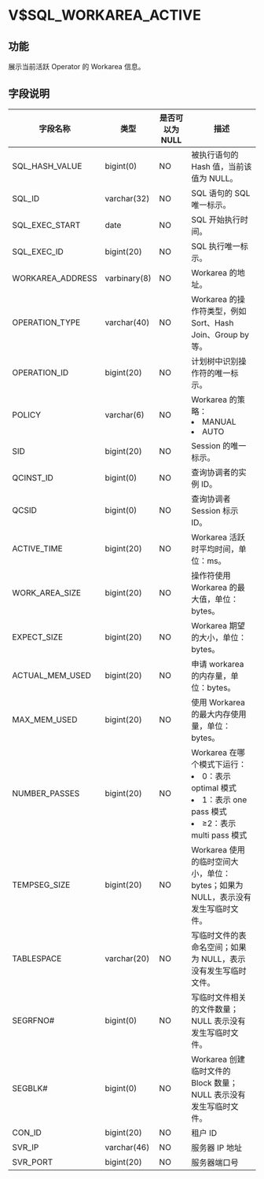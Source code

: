 V$SQL_WORKAREA_ACTIVE
==========================================

功能
-----------

展示当前活跃 Operator 的 Workarea 信息。

字段说明
-------------

|     **字段名称**     |    **类型**    | **是否可以为 NULL** |                                                                                                          **描述**                                                                                                          |
|------------------|--------------|----------------|--------------------------------------------------------------------------------------------------------------------------------------------------------------------------------------------------------------------------|
| SQL_HASH_VALUE   | bigint(0)    | NO             | 被执行语句的 Hash 值，当前该值为 NULL。                                                                                                                                                                                                |
| SQL_ID           | varchar(32)  | NO             | SQL 语句的 SQL 唯一标示。                                                                                                                                                                                                        |
| SQL_EXEC_START   | date         | NO             | SQL 开始执行时间。                                                                                                                                                                                                              |
| SQL_EXEC_ID      | bigint(20)   | NO             | SQL 执行唯一标示。                                                                                                                                                                                                              |
| WORKAREA_ADDRESS | varbinary(8) | NO             | Workarea 的地址。                                                                                                                                                                                                            |
| OPERATION_TYPE   | varchar(40)  | NO             | Workarea 的操作符类型，例如 Sort、Hash Join、Group by 等。                                                                                                                                                                            |
| OPERATION_ID     | bigint(20)   | NO             | 计划树中识别操作符的唯一标示。                                                                                                                                                                                                          |
| POLICY           | varchar(6)   | NO             | Workarea 的策略： <li>MANUAL<li> AUTO                                                                                       |
| SID              | bigint(20)   | NO             | Session 的唯一标示。                                                                                                                                                                                                           |
| QCINST_ID        | bigint(0)    | NO             | 查询协调者的实例 ID。                                                                                                                                                                                                             |
| QCSID            | bigint(0)    | NO             | 查询协调者 Session 标示 ID。                                                                                                                                                                                                     |
| ACTIVE_TIME      | bigint(20)   | NO             | Workarea 活跃时平均时间，单位：ms。                                                                                                                                                                                                  |
| WORK_AREA_SIZE   | bigint(20)   | NO             | 操作符使用 Workarea 的最大值，单位：bytes。                                                                                                                                                                                            |
| EXPECT_SIZE      | bigint(20)   | NO             | Workarea 期望的大小，单位：bytes。                                                                                                                                                                                                 |
| ACTUAL_MEM_USED  | bigint(20)   | NO             | 申请 workarea 的内存量，单位：bytes。                                                                                                                                                                                               |
| MAX_MEM_USED     | bigint(20)   | NO             | 使用 Workarea 的最大内存使用量，单位：bytes。                                                                                                                                                                                           |
| NUMBER_PASSES    | bigint(20)   | NO             | Workarea 在哪个模式下运行： <li>0：表示 optimal 模式<li> 1：表示 one pass 模式   <li> ≥2：表示 multi pass 模式    |
| TEMPSEG_SIZE     | bigint(20)   | NO             | Workarea 使用的临时空间大小，单位：bytes；如果为 NULL，表示没有发生写临时文件。                                                                                                                                                                        |
| TABLESPACE       | varchar(20)  | NO             | 写临时文件的表命名空间；如果为 NULL，表示没有发生写临时文件。                                                                                                                                                                                        |
| SEGRFNO#         | bigint(0)    | NO             | 写临时文件相关的文件数量；NULL 表示没有发生写临时文件。                                                                                                                                                                                           |
| SEGBLK#          | bigint(0)    | NO             | Workarea 创建临时文件的 Block 数量；NULL 表示没有发生写临时文件。                                                                                                                                                                              |
| CON_ID           | bigint(20)   | NO             | 租户 ID  |
| SVR_IP                 | varchar(46)   | NO             | 服务器 IP 地址                   |
| SVR_PORT                 | bigint(20)   | NO             | 服务器端口号                   |